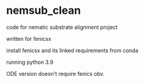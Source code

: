 # nemsub_clean
code for nematic substrate alignment project

written for fenicsx

install fenicsx and its linked requirements from conda

running python 3.9

ODE version doesn't require fenics obv.
